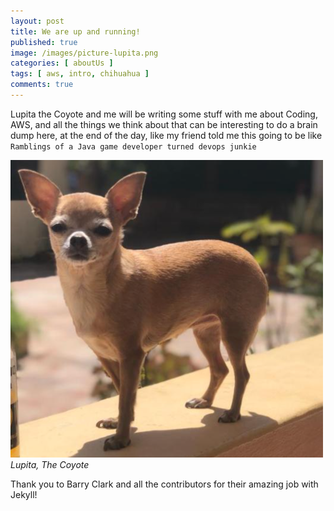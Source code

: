 ```yaml
---
layout: post
title: We are up and running!
published: true
image: /images/picture-lupita.png
categories: [ aboutUs ]
tags: [ aws, intro, chihuahua ]
comments: true
---
```


Lupita the Coyote and me will be writing some stuff with me about Coding, AWS, and all the things we think about that can be interesting to do a brain dump here, at the end of the day, like my friend told me this going to be like `Ramblings of a Java game developer turned devops junkie`

![image](/images/picture-lupita.png)
*Lupita, The Coyote*

Thank you to Barry Clark and all the contributors for their amazing job with Jekyll!
